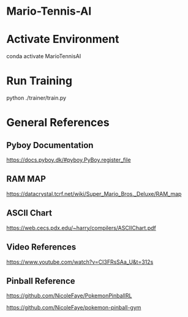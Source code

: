 # Mario-Tennis-AI

# Activate Environment

conda activate MarioTennisAI

# Run Training
python ./trainer/train.py

# General References

## Pyboy Documentation
https://docs.pyboy.dk/#pyboy.PyBoy.register_file 

## RAM MAP

https://datacrystal.tcrf.net/wiki/Super_Mario_Bros._Deluxe/RAM_map 

## ASCII Chart
https://web.cecs.pdx.edu/~harry/compilers/ASCIIChart.pdf 


## Video References
https://www.youtube.com/watch?v=CI3FRsSAa_U&t=312s 

## Pinball Reference
https://github.com/NicoleFaye/PokemonPinballRL 

https://github.com/NicoleFaye/pokemon-pinball-gym 


